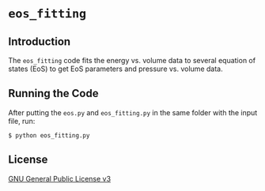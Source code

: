 # `eos_fitting`

## Introduction

The `eos_fitting` code fits the energy vs. volume data to several equation of states (EoS) to get EoS parameters and pressure vs. volume data.

## Running the Code

After putting the `eos.py` and `eos_fitting.py`  in the same folder with the input file, run:

```shell
$ python eos_fitting.py
```

## License

[GNU General Public License v3](./LICENSE.txt)

